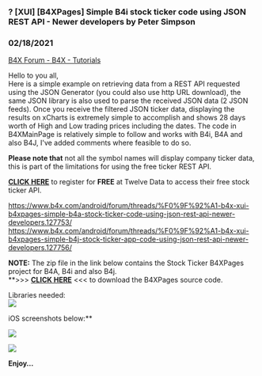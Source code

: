 ### ?  [XUI] [B4XPages] Simple B4i stock ticker code using JSON REST API - Newer developers by Peter Simpson
### 02/18/2021
[B4X Forum - B4X - Tutorials](https://www.b4x.com/android/forum/threads/127754/)

Hello to you all,  
Here is a simple example on retrieving data from a REST API requested using the JSON Generator (you could also use http URL download), the same JSON library is also used to parse the received JSON data (2 JSON feeds). Once you receive the filtered JSON ticker data, displaying the results on xCharts is extremely simple to accomplish and shows 28 days worth of High and Low trading prices including the dates. The code in B4XMainPage is relatively simple to follow and works with B4i, B4A and also B4J, I've added comments where feasible to do so.  
  
**Please note that** not all the symbol names will display company ticker data, this is part of the limitations for using the free ticker REST API.  
  
[**CLICK HERE**](https://twelvedata.com/) to register for **FREE** at Twelve Data to access their free stock ticker API.  
  
<https://www.b4x.com/android/forum/threads/%F0%9F%92%A1-b4x-xui-b4xpages-simple-b4a-stock-ticker-code-using-json-rest-api-newer-developers.127753/>  
<https://www.b4x.com/android/forum/threads/%F0%9F%92%A1-b4x-xui-b4xpages-simple-b4j-stock-ticker-app-code-using-json-rest-api-newer-developers.127756/>  
  
**NOTE:** The zip file in the link below contains the Stock Ticker B4XPages project for B4A, B4i and also B4j.  
**>>> [**CLICK HERE**](https://www.dropbox.com/s/ddqt2euxc2kaoqv/Stock%20Tickers.zip?dl=0) <<< to download the B4XPages source code.  
  
Libraries needed:  
![](https://www.b4x.com/android/forum/attachments/108185)  
  
iOS screenshots below:**  
  
![](https://www.b4x.com/android/forum/attachments/108177)  
  
![](https://www.b4x.com/android/forum/attachments/108178)  
  
  
**Enjoy…**